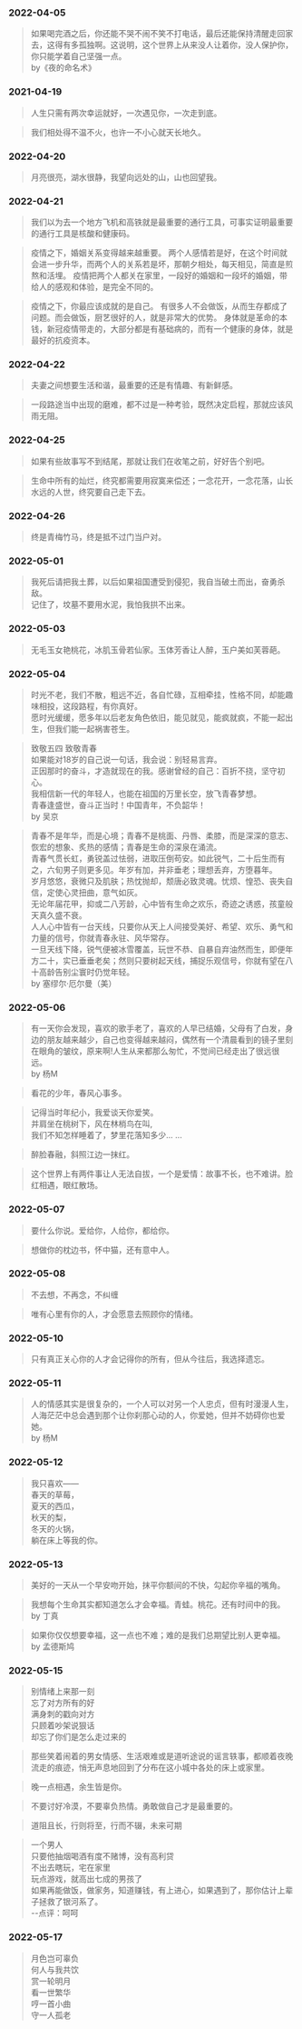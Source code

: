 ### 2022-04-05
>如果喝完酒之后，你还能不哭不闹不笑不打电话，最后还能保持清醒走回家去，这得有多孤独啊。这说明，这个世界上从来没人让着你，没人保护你，你只能学着自己坚强一点。  
>by《夜的命名术》

### 2021-04-19
>人生只需有两次幸运就好，一次遇见你，一次走到底。

>我们相处得不温不火，也许一不小心就天长地久。

### 2022-04-20
>月亮很亮，湖水很静，我望向远处的山，山也回望我。

### 2022-04-21
>我们以为去一个地方飞机和高铁就是最重要的通行工具，可事实证明最重要的通行工具是核酸和健康码。

>疫情之下，婚姻关系变得越来越重要。
>两个人感情若是好，在这个时间就会进一步升华，而两个人的关系若是坏，那朝夕相处，每天相见，简直是煎熬和活埋。
>疫情把两个人都关在家里，一段好的婚姻和一段坏的婚姻，带给人的感观和体验，是完全不同的。

>疫情之下，你最应该成就的是自己。
>有很多人不会做饭，从而生存都成了问题。而会做饭，厨艺很好的人，就是非常大的优势。
>身体就是革命的本钱，新冠疫情带走的，大部分都是有基础病的，而有一个健康的身体，就是最好的抗疫资本。

### 2022-04-22
>夫妻之间想要生活和谐，最重要的还是有情趣、有新鲜感。

>一段路途当中出现的磨难，都不过是一种考验，既然决定启程，那就应该风雨无阻。

### 2022-04-25
>如果有些故事写不到结尾，那就让我们在收笔之前，好好告个别吧。

>生命中所有的灿烂，终究都需要用寂寞来偿还；一念花开，一念花落，山长水远的人世，终究要自己走下去。

### 2022-04-26
>终是青梅竹马，终是抵不过门当户对。

### 2022-05-01
>我死后请把我土葬，以后如果祖国遭受到侵犯，我自当破土而出，奋勇杀敌。  
>记住了，坟墓不要用水泥，我怕我拱不出来。 

### 2022-05-03
>无毛玉女艳桃花，冰肌玉骨若仙家。玉体芳香让人醉，玉户美如芙蓉葩。

### 2022-05-04
>时光不老，我们不散，粗远不近，各自忙碌，互相牵挂，性格不同，却能趣味相投，这段路程，有你真好。  
>愿时光缓缓，愿多年以后老友角色依旧，能见就见，能疯就疯，不能一起出生，但我们能一起祸害苍生。

>致敬五四 致敬青春  
>如果能对18岁的自己说一句话，我会说：别轻易言弃。  
>正因那时的奋斗，才造就现在的我。感谢曾经的自己：百折不挠，坚守初心。  
>我相信新一代的年轻人，也能在祖国的万里长空，放飞青春梦想。  
>青春逢盛世，奋斗正当时！中国青年，不负韶华！  
>by 吴京

>青春不是年华，而是心境；青春不是桃面、丹唇、柔膝，而是深深的意志、恢宏的想象、炙热的感情；青春是生命的深泉在涌流。  
>青春气贯长虹，勇锐盖过怯弱，进取压倒苟安。如此锐气，二十后生而有之，六旬男子则更多见。年岁有加，并非垂老；理想丢弃，方堕暮年。  
>岁月悠悠，衰微只及肌肤；热忱抛却，颓唐必致灵魂。忧烦、惶恐、丧失自信，定使心灵扭曲，意气如灰。  
>无论年届花甲，抑或二八芳龄，心中皆有生命之欢乐，奇迹之诱惑，孩童般天真久盛不衰。  
>人人心中皆有一台天线，只要你从天上人间接受美好、希望、欢乐、勇气和力量的信号，你就青春永驻、风华常存。  
>一旦天线下降，锐气便被冰雪覆盖，玩世不恭、自暴自弃油然而生，即便年方二十，实已垂垂老矣；然则只要树起天线，捕捉乐观信号，你就有望在八十高龄告别尘寰时仍觉年轻。  
>by 塞缪尔·厄尔曼（美）

### 2022-05-06
>有一天你会发现，喜欢的歌手老了，喜欢的人早已结婚，父母有了白发，身边的朋友越来越少，自己也变得越来越闷，偶然有一个清晨看到的镜子里刻在眼角的皱纹，原来啊!人生从来都那么匆忙，不觉间已经走出了很远很远。  
>by 杨M

>看花的少年，春风心事多。  

>记得当时年纪小，我爱谈天你爱笑。  
>并肩坐在桃树下，风在林梢鸟在叫,  
>我们不知怎样睡着了，梦里花落知多少... ...  

>醉脸春融，斜照江边一抹红。  

>这个世界上有两件事让人无法自拔，一个是爱情：故事不长，也不难讲。脸红相遇，眼红散场。

### 2022-05-07
>要什么你说。爱给你，人给你，都给你。

>想做你的枕边书，怀中猫，还有意中人。

### 2022-05-08
>不去想，不再念，不纠缠

>唯有心里有你的人，才会愿意去照顾你的情绪。

### 2022-05-10
>只有真正关心你的人才会记得你的所有，但从今往后，我选择遗忘。

### 2022-05-11
>人的情感其实是很复杂的，一个人可以对另一个人忠贞，但有时漫漫人生，人海茫茫中总会遇到那个让你刹那心动的人，你爱她，但并不妨碍你也爱她。  
>by 杨M

### 2022-05-12
>我只喜欢——  
>  春天的草莓，  
>  夏天的西瓜，  
>  秋天的梨，  
>  冬天的火锅，  
>  躺在床上等我的你。

### 2022-05-13
>美好的一天从一个早安吻开始，抹平你额间的不快，勾起你辛福的嘴角。

>我想每个生命其实都知道怎么才会幸福。青蛙。桃花。还有时间中的我。  
>by 丁真

>如果你仅仅想要幸福，这一点也不难；难的是我们总期望比别人更幸福。  
>by 孟德斯鸠

### 2022-05-15
>别情绪上来那一刻  
>忘了对方所有的好  
>满身刺的戳向对方  
>只顾着吵架说狠话  
>却忘了你们是怎么走过来的  

>那些笑着闹着的男女情感、生活艰难或是道听途说的谣言轶事，都顺着夜晚流走的痕迹，悄无声息地回到了分布在这小城中各处的床上或家里。

>晚一点相遇，余生皆是你。

>不要讨好冷漠，不要辜负热情。勇敢做自己才是最重要的。

>道阻且长，行则将至，行而不辍，未来可期

>一个男人  
>只要他抽烟喝酒有度不赌博，没有高利贷  
>不出去瞎玩，宅在家里  
>玩点游戏，就高出七成的男孩了  
>如果再能做饭，做家务，知道赚钱，有上进心，如果遇到了，那你估计上辈子拯救了银河系了。  
>--点评：呵呵

### 2022-05-17
>月色岂可辜负  
>何人与我共饮  
>赏一轮明月    
>看一世繁华  
>哼一首小曲  
>守一人孤老  
